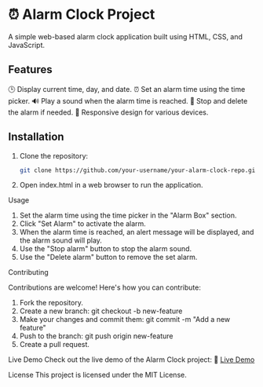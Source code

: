# ⏰ Alarm Clock Project

A simple web-based alarm clock application built using HTML, CSS, and JavaScript.

## Features

🕒 Display current time, day, and date.
⏰ Set an alarm time using the time picker.
🔊 Play a sound when the alarm time is reached.
🛑 Stop and delete the alarm if needed.
📱 Responsive design for various devices.

## Installation

1. Clone the repository:
   ```bash
   git clone https://github.com/your-username/your-alarm-clock-repo.git

2. Open index.html in a web browser to run the application.
   
Usage

1. Set the alarm time using the time picker in the "Alarm Box" section.
2. Click "Set Alarm" to activate the alarm.
3. When the alarm time is reached, an alert message will be displayed, and the alarm sound will play.
4. Use the "Stop alarm" button to stop the alarm sound.
5. Use the "Delete alarm" button to remove the set alarm.

Contributing

Contributions are welcome! Here's how you can contribute:

1. Fork the repository.
2. Create a new branch: git checkout -b new-feature
3. Make your changes and commit them: git commit -m "Add a new feature"
4. Push to the branch: git push origin new-feature
5. Create a pull request.

Live Demo
Check out the live demo of the Alarm Clock project: 🚀 [Live Demo
](https://alarm-clock-maza.netlify.app/)

License
This project is licensed under the MIT License.


